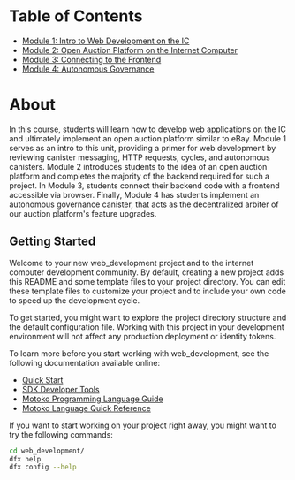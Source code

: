 # Table of Contents

* [Module 1: Intro to Web Development on the IC](module-1.md)
* [Module 2: Open Auction Platform on the Internet Computer](module-2.md)
* [Module 3: Connecting to the Frontend](module-3.md)
* [Module 4: Autonomous Governance](module-4.md)

# About

In this course, students will learn how to develop web applications on the IC and ultimately implement an open auction platform similar to eBay. Module 1 serves as an intro to this unit, providing a primer for web development by reviewing canister messaging, HTTP requests, cycles, and autonomous canisters. Module 2 introduces students to the idea of an open auction platform and completes the majority of the backend required for such a project. In Module 3, students connect their backend code with a frontend accessible via browser. Finally, Module 4 has students implement an autonomous governance canister, that acts as the decentralized arbiter of our auction platform's feature upgrades. 

## Getting Started

Welcome to your new web_development project and to the internet computer development community. By default, creating a new project adds this README and some template files to your project directory. You can edit these template files to customize your project and to include your own code to speed up the development cycle.

To get started, you might want to explore the project directory structure and the default configuration file. Working with this project in your development environment will not affect any production deployment or identity tokens.

To learn more before you start working with web_development, see the following documentation available online:

- [Quick Start](https://sdk.dfinity.org/docs/quickstart/quickstart.html)
- [SDK Developer Tools](https://sdk.dfinity.org/docs/developers-guide/sdk-guide.html)
- [Motoko Programming Language Guide](https://sdk.dfinity.org/docs/language-guide/motoko.html)
- [Motoko Language Quick Reference](https://sdk.dfinity.org/docs/language-guide/language-manual.html)

If you want to start working on your project right away, you might want to try the following commands:

```bash
cd web_development/
dfx help
dfx config --help
```
